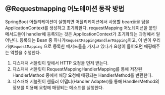 ## @Requestmapping 어노테이션 동작 방법
SpringBoot 어플리케이션이 실행되면 어플리케이션에서 사용할 bean들을 담을 ApplicationContext를 생성하고 초기화한다. requestMapping 어노테이션을 붙인 메서드들이 handler에 등록되는 것은 ApplicationContext가 초기화되는 과정에서 일어난다. 등록되는 Bean 중 하나가`RequestMappingHandlerMapping`이고, 이 빈이 우리가`@RequestMapping`
으로 등록한 메서드들을 가지고 있다가 요청이 들어오면 매핑해주는 역할을 수행한다.

1. 디스패처 서블릿이 앞에서 HTTP 요청을 먼저 받는다.
2. 디스패처 서블릿이 RequestMappingHandlerMapping를 통해 저장된 HandlerMethod 중에서 해당 요청에 매핑되는 HandlerMethod를 반환한다.
3. 디스패처 서블릿이 핸들러 어댑터(Handler Adapter)를 통해 HandlerMethod의 정보를 이용해 요청에 매핑되는 메소드를 실행한다.
